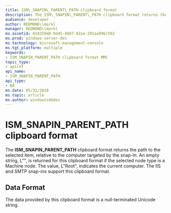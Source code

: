 ```yaml
---
title: ISM\_SNAPIN\_PARENT\_PATH clipboard format
description: The ISM\_SNAPIN\_PARENT\_PATH clipboard format returns the path to the selected item, relative to the computer targeted by the snap-in.
audience: developer
author: REDMOND\\markl
manager: REDMOND\\markl
ms.assetid: 010259d8-9d45-4807-82ae-281aa896c582
ms.prod: windows-server-dev
ms.technology: microsoft-management-console
ms.tgt_platform: multiple
keywords:
- ISM_SNAPIN_PARENT_PATH clipboard format MMC
topic_type:
- apiref
api_name:
- ISM_SNAPIN_PARENT_PATH
api_type:
- NA
ms.date: 05/31/2018
ms.topic: article
ms.author: windowssdkdev
---
```


# ISM\_SNAPIN\_PARENT\_PATH clipboard format

The **ISM\_SNAPIN\_PARENT\_PATH** clipboard format returns the path to the selected item, relative to the computer targeted by the snap-in. An empty string, L"", is returned for this clipboard format if the selected node type is a Machine node. The value, L"Root", indicates the current computer. The IIS and SMTP snap-ins support this clipboard format.

## Data Format

The data provided by this clipboard format is a null-terminated Unicode string.

 

 




